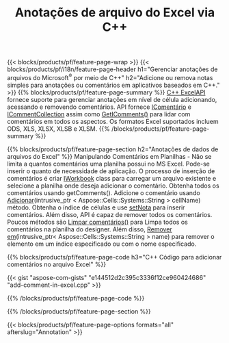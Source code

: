 ﻿---
title: Anotações de arquivo do Excel via C++
url: /pt/cpp/annotation/
description: Adicione ou remova comentários de anotações de dados de planilhas do Excel e OpenOffice com a biblioteca C++.
---
{{< blocks/products/pf/feature-page-wrap >}}
{{< blocks/products/pf/i18n/feature-page-header h1="Gerenciar anotações de arquivos do Microsoft<sup>&reg;</sup> por meio de C++" h2="Adicione ou remova notas simples para anotações ou comentários em aplicativos baseados em C++." >}}
{{% blocks/products/pf/feature-page-summary %}}
[C++ ExcelAPI](/cells/cpp/) fornece suporte para gerenciar anotações em nível de célula adicionando, acessando e removendo comentários. API fornece [IComentário](https://reference.aspose.com/cells/cpp/class/aspose.cells.i_comment) e [ICommentCollection](https://reference.aspose.com/cells/cpp/class/aspose.cells.i_comment_collection) assim como [GetIComments()](https://reference.aspose.com/cells/cpp/class/aspose.cells.i_worksheet#ae7cce5f85b7b25a1e5c58df1b613ca5a) para lidar com comentários em todos os aspectos. Os formatos Excel suportados incluem ODS, XLS, XLSX, XLSB e XLSM.
{{% /blocks/products/pf/feature-page-summary %}}

{{% blocks/products/pf/feature-page-section h2="Anotações de dados de arquivos do Excel" %}}
Manipulando Comentários em Planilhas - Não se limita a quantos comentários uma planilha possui no MS Excel. Pode-se inserir o quanto de necessidade de aplicação. O processo de inserção de comentários é criar [IWorkbook](https://reference.aspose.com/cells/cpp/class/aspose.cells.i_workbook) class para carregar um arquivo existente e selecione a planilha onde deseja adicionar o comentário. Obtenha todos os comentários usando getComments(). Adicione o comentário usando [Adicionar](https://reference.aspose.com/cells/cpp/class/aspose.cells.i_comment_collection#a3f014415e292fa15c6220e9727dad384)(intrusive_ptr < Aspose::Cells::Systems::String > cellName) método. Obtenha o índice de células e use [setNota](https://reference.aspose.com/cells/cpp/com.aspose.cells/comment#Note) para inserir comentários. Além disso, API é capaz de remover todos os comentários. Poucos métodos são [Limpar comentários()](https://reference.aspose.com/cells/cpp/class/aspose.cells.i_worksheet#ad4e0ea291ae60fc1b5d815e520edc6c3) para Limpa todos os comentários na planilha do designer. Além disso, [Remover em](https://reference.aspose.com/cells/cpp/class/aspose.cells.i_worksheet_collection#addabcc7d7d76874694018fb3ba37b72c)(intrusive_ptr< Aspose::Cells::Systems::String > name) para remover o elemento em um índice especificado ou com o nome especificado.

{{% blocks/products/pf/feature-page-code h3="C++ Código para adicionar comentários no arquivo Excel" %}}

{{< gist "aspose-com-gists" "e144512d2c395c3336f12ce960424686" "add-comment-in-excel.cpp" >}}

{{% /blocks/products/pf/feature-page-code %}}

{{% /blocks/products/pf/feature-page-section %}}

{{< blocks/products/pf/feature-page-options formats="all" afterslug="Annotation" >}}